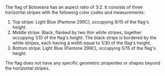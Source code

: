 The flag of Botswana has an aspect ratio of 3:2. It consists of three horizontal stripes with the following color codes and measurements:

1. Top stripe: Light Blue (Pantone 299C), occupying 9/15 of the flag's height.
2. Middle stripe: Black, flanked by two thin white stripes, together occupying 1/15 of the flag's height. The black stripe is bordered by the white stripes, each having a width equal to 1/30 of the flag's height.
3. Bottom stripe: Light Blue (Pantone 299C), occupying 5/15 of the flag's height.

The flag does not have any specific geometric properties or shapes beyond the horizontal stripes.